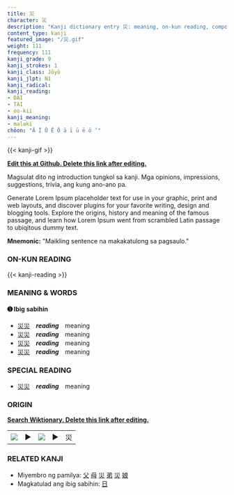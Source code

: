 ```yaml
---
title: 災
character: 災
description: "Kanji dictionary entry 災: meaning, on-kun reading, compounds, origin, related kanji"
content_type: kanji
featured_image: "/災.gif"
weight: 111
frequency: 111
kanji_grade: 9
kanji_strokes: 1
kanji_class: Jōyō
kanji_jlpt: N1
kanji_radical: 
kanji_reading: 
- DAI
- TAI
- oo-kii
kanji_meaning:
- malaki
chōon: "Ā Ī Ū Ē Ō ā ī ū ē ō ’"
---
```

[//]: # (Don't edit the line below. Kanji animated GIF code is automatically generated.)
{{< kanji-gif >}}

[//]: # (Edit below this line.)

**[Edit this at Github. Delete this link after editing.](https://github.com/tim0g/tim/tree/main/content/kanji/災/index.md)**

Magsulat dito ng introduction tungkol sa kanji. Mga opinions, impressions, suggestions, trivia, ang kung ano-ano pa.

Generate Lorem Ipsum placeholder text for use in your graphic, print and web layouts, and discover plugins for your favorite writing, design and blogging tools. Explore the origins, history and meaning of the famous passage, and learn how Lorem Ipsum went from scrambled Latin passage to ubiqitous dummy text.
 
**Mnemonic:** "Maikling sentence na makakatulong sa pagsaulo."

### ON-KUN READING

[//]: # (Don't edit the line below. ON-KUN READING code is automatically generated.)
{{< kanji-reading >}}

### MEANING & WORDS

#### ➊ **Ibig sabihin**
  - [災](../災)[災](../災)　***reading***　meaning
  - [災](../災)[災](../災)　***reading***　meaning
  - [災](../災)[災](../災)　***reading***　meaning
  - [災](../災)[災](../災)　***reading***　meaning

### SPECIAL READING
  - [災](../災)[災](../災)　***reading***　meaning

### ORIGIN

**[Search Wiktionary. Delete this link after editing.](https://wiktionary.org/wiki/災)**
<table class="kanji-table"><tr><td>
<img src="60px-災-bronze.svg.png">
</td><td>▶</td><td>
<img src="60px-災-oracle.svg.png">
</td><td>▶</td>
<td class="kanji-origin">災</td>
</tr></table>

### RELATED KANJI
- Miyembro ng pamilya: [父](../父) [母](../母) [災](../災) [弟](../弟) [災](../災) [娘](../娘)
- Magkatulad ang ibig sabihin: [日](../日)
